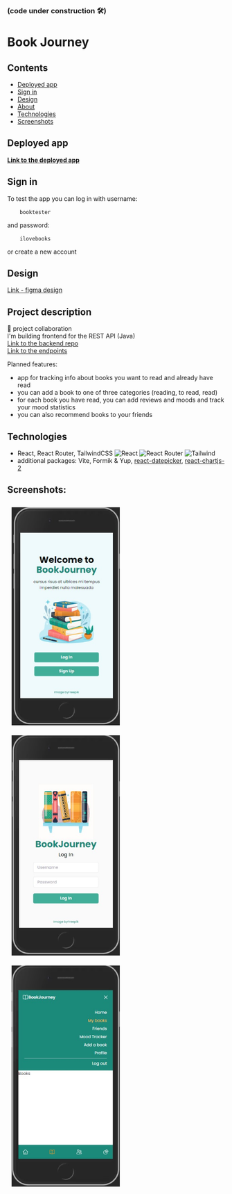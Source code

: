 ### (code under construction :hammer_and_wrench:)

# Book Journey

## Contents

- [Deployed app](#deployed-app)
- [Sign in](#sign-in)
- [Design](#design)
- [About](#about)
- [Technologies](#technologies)
- [Screenshots](#screenshots)

## Deployed app

<b> [Link to the deployed app](https://book-journey.netlify.app/) </b> <br>

## Sign in

To test the app you can log in with username:

        booktester

and password:

        ilovebooks

or create a new account

## Design

[Link - figma design](https://www.figma.com/file/d8aWbn9I5lcGr7qO8B5z7x/BookJourney?type=design&node-id=0%3A1&mode=design&t=rlcY1RJpIIzhIX5b-1)

## Project description

:handshake: project collaboration <br/>
I'm building frontend for the REST API (Java) <br/>
[Link to the backend repo](https://github.com/JuliaSawczenko/BookJourney) <br/>
[Link to the endpoints](https://book-journey-app-54dba2b08eec.herokuapp.com/swagger-ui/index.html)

Planned features:
- app for tracking info about books you want to read and already have read
- you can add a book to one of three categories (reading, to read, read)
- for each book you have read, you can add reviews and moods and track your mood statistics
- you can also recommend books to your friends

## Technologies

- React, React Router, TailwindCSS
  ![React](https://img.shields.io/badge/react-%2320232a.svg?style=for-the-badge&logo=react&logoColor=%2361DAFB)
  ![React Router](https://img.shields.io/badge/React_Router-CA4245?style=for-the-badge&logo=react-router&logoColor=white)
  ![Tailwind](https://img.shields.io/badge/Tailwind_CSS-38B2AC?style=for-the-badge&logo=tailwind-css&logoColor=white)
- additional packages: Vite, Formik & Yup, <a href="https://www.npmjs.com/package/react-datepicker">react-datepicker</a>,  <a href="https://www.npmjs.com/package/react-datepicker" >react-chartjs-2</a>

## Screenshots:

<img src='./public/screen1.jpg' alt="app screenshot" title="app screenshot" style='width: 250px; margin: 10px;'> 
<img src='./public/screen2.jpg' alt="app screenshot" title="app screenshot" style='width: 250px; margin: 10px;'> 
<img src='./public/screen3.jpg' alt="app screenshot" title="app screenshot" style='width: 250px; margin: 10px;'> 

